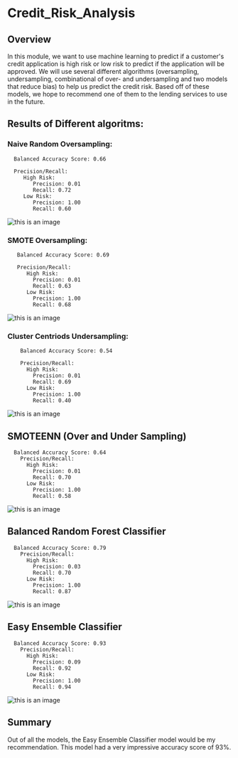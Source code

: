 # Credit_Risk_Analysis

## Overview

In this module, we want to use machine learning to predict if a customer's credit application is high risk or low risk to predict if the application will be approved. We will use several different algorithms (oversampling, undersampling, combinational of over- and undersampling and two models that reduce bias) to help us predict the credit risk. Based off of these models, we hope to recommend one of them to the lending services to use in the future.  

## Results of Different algoritms:

### Naive Random Oversampling:
      Balanced Accuracy Score: 0.66
            
      Precision/Recall:
         High Risk:
            Precision: 0.01
            Recall: 0.72
         Low Risk:
            Precision: 1.00
            Recall: 0.60
          
 ![this is an image](https://github.com/eneubauer2022/Credit_Risk_Analysis/blob/main/Images/NRO.png)
 
 ### SMOTE Oversampling:
       Balanced Accuracy Score: 0.69
       
       Precision/Recall: 
          High Risk:
            Precision: 0.01
            Recall: 0.63
          Low Risk:
            Precision: 1.00
            Recall: 0.68
            
  ![this is an image](https://github.com/eneubauer2022/Credit_Risk_Analysis/blob/main/Images/SMOTE.png)
  
  ### Cluster Centriods Undersampling:
        Balanced Accuracy Score: 0.54
        
        Precision/Recall:
          High Risk:
            Precision: 0.01
            Recall: 0.69
          Low Risk:
            Precision: 1.00
            Recall: 0.40
 
 ![this is an image](https://github.com/eneubauer2022/Credit_Risk_Analysis/blob/main/Images/cc.png)
    
    
   ## SMOTEENN (Over and Under Sampling)
      Balanced Accuracy Score: 0.64
        Precision/Recall:
          High Risk:
            Precision: 0.01
            Recall: 0.70
          Low Risk:
            Precision: 1.00
            Recall: 0.58
            
![this is an image](https://github.com/eneubauer2022/Credit_Risk_Analysis/blob/main/Images/SMOTEEN.png)
          
## Balanced Random Forest Classifier
      Balanced Accuracy Score: 0.79
        Precision/Recall:
          High Risk: 
            Precision: 0.03
            Recall: 0.70
          Low Risk:
            Precision: 1.00
            Recall: 0.87
            
            
![this is an image](https://github.com/eneubauer2022/Credit_Risk_Analysis/blob/main/Images/brfc.png)
          
## Easy Ensemble Classifier
      Balanced Accuracy Score: 0.93
        Precision/Recall:
          High Risk: 
            Precision: 0.09
            Recall: 0.92
          Low Risk:
            Precision: 1.00
            Recall: 0.94
            
 ![this is an image](https://github.com/eneubauer2022/Credit_Risk_Analysis/blob/main/Images/easy.png)
 
 
 ## Summary
 
 Out of all the models, the Easy Ensemble Classifier model would be my recommendation. This model had a very impressive accuracy score of 93%. 
